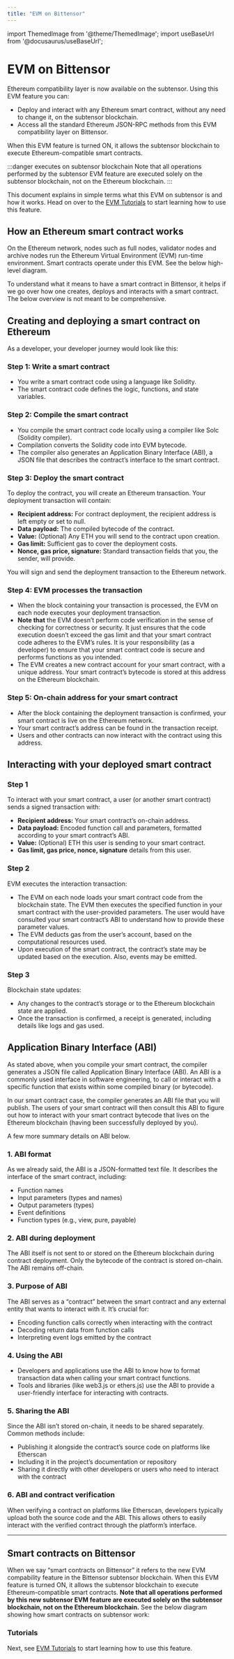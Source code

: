 ```yaml
---
title: "EVM on Bittensor"
---
```


import ThemedImage from '@theme/ThemedImage';
import useBaseUrl from '@docusaurus/useBaseUrl';

# EVM on Bittensor

Ethereum compatibility layer is now available on the subtensor. Using this EVM feature you can:
- Deploy and interact with any Ethereum smart contract, without any need to change it, on the subtensor blockchain.
- Access all the standard Ethereum JSON-RPC methods from this EVM compatibility layer on Bittensor.

When this EVM feature is turned ON, it allows the subtensor blockchain to execute Ethereum-compatible smart contracts. 

:::danger executes on subtensor blockchain
Note that all operations performed by the subtensor EVM feature are executed solely on the subtensor blockchain, not on the Ethereum blockchain.
:::

This document explains in simple terms what this EVM on subtensor is and how it works. Head on over to the [EVM Tutorials](./index.md) to start learning how to use this feature.

## How an Ethereum smart contract works

On the Ethereum network, nodes such as full nodes, validator nodes and archive nodes run the Ethereum Virtual Environment (EVM) run-time environment. Smart contracts operate under this EVM. See the below high-level diagram.

<center>
<ThemedImage
alt="Local blockchain vs public subtensor"
sources={{
    light: useBaseUrl('/img/docs/2-EVM-block-diagram.svg'),
    dark: useBaseUrl('/img/docs/2-EVM-block-diagram.svg'),
  }}
style={{width: 450}}
/>
</center>

To understand what it means to have a smart contract in Bittensor, it helps if we go over how one creates, deploys and interacts with a smart contract. The below overview is not meant to be comprehensive.

## Creating and deploying a smart contract on Ethereum

As a developer, your developer journey would look like this:

### Step 1: Write a smart contract

- You write a smart contract code using a language like Solidity.
- The smart contract code defines the logic, functions, and state variables.

### Step 2: Compile the smart contract

- You compile the smart contract code locally using a compiler like Solc (Solidity compiler).
- Compilation converts the Solidity code into EVM bytecode.
- The compiler also generates an Application Binary Interface (ABI), a JSON file that describes the contract’s interface to the smart contract.

### Step 3: Deploy the smart contract

To deploy the contract, you will create an Ethereum transaction. Your deployment transaction will contain:

- **Recipient address:** For contract deployment, the recipient address is left empty or set to null.
- **Data payload:** The compiled bytecode of the contract.
- **Value:** (Optional) Any ETH you will send to the contract upon creation.
- **Gas limit:** Sufficient gas to cover the deployment costs.
- **Nonce, gas price, signature:** Standard transaction fields that you, the sender, will provide.

You will sign and send the deployment transaction to the Ethereum network.

### Step 4: EVM processes the transaction

- When the block containing your transaction is processed, the EVM on each node executes your deployment transaction.
- **Note that** the EVM doesn’t perform code verification in the sense of checking for correctness or security. It just ensures that the code execution doesn’t exceed the gas limit and that your smart contract code adheres to the EVM’s rules. It is your responsibility (as a developer) to ensure that your smart contract code is secure and performs functions as you intended.
- The EVM creates a new contract account for your smart contract, with a unique address. Your smart contract’s bytecode is stored at this address on the Ethereum blockchain.

### Step 5: On-chain address for your smart contract

- After the block containing the deployment transaction is confirmed, your smart contract is live on the Ethereum network.
- Your smart contract’s address can be found in the transaction receipt.
- Users and other contracts can now interact with the contract using this address.

## Interacting with your deployed smart contract

### Step 1

To interact with your smart contract, a user (or another smart contract) sends a signed transaction with:

- **Recipient address:** Your smart contract’s on-chain address.
- **Data payload:** Encoded function call and parameters, formatted according to your smart contract’s ABI.
- **Value:** (Optional) ETH this user is sending to your smart contract.
- **Gas limit, gas price, nonce, signature** details from this user.

### Step 2

EVM executes the interaction transaction:

- The EVM on each node loads your smart contract code from the blockchain state. The EVM then executes the specified function in your smart contract with the user-provided parameters. The user would have consulted your smart contract’s ABI to understand how to provide these parameter values.
- The EVM deducts gas from the user’s account, based on the computational resources used.
- Upon execution of the smart contract, the contract’s state may be updated based on the execution. Also, events may be emitted.

### Step 3

Blockchain state updates:

- Any changes to the contract’s storage or to the Ethereum blockchain state are applied.
- Once the transaction is confirmed, a receipt is generated, including details like logs and gas used.

## Application Binary Interface (ABI)

As stated above, when you compile your smart contract, the compiler generates a JSON file called Application Binary Interface (ABI). An ABI is a commonly used interface in software engineering, to call or interact with a specific function that exists within some compiled binary (or bytecode).

In our smart contract case, the compiler generates an ABI file that you will publish. The users of your smart contract will then consult this ABI to figure out how to interact with your smart contract bytecode that lives on the Ethereum blockchain (having been successfully deployed by you).

A few more summary details on ABI below.

### 1. ABI format

As we already said, the ABI is a JSON-formatted text file. It describes the interface of the smart contract, including:
- Function names
- Input parameters (types and names)
- Output parameters (types)
- Event definitions
- Function types (e.g., view, pure, payable)

### 2. ABI during deployment

The ABI itself is not sent to or stored on the Ethereum blockchain during contract deployment. Only the bytecode of the contract is stored on-chain. The ABI remains off-chain.

### 3. Purpose of ABI

The ABI serves as a “contract” between the smart contract and any external entity that wants to interact with it. It’s crucial for:

- Encoding function calls correctly when interacting with the contract
- Decoding return data from function calls
- Interpreting event logs emitted by the contract

### 4. Using the ABI

- Developers and applications use the ABI to know how to format transaction data when calling your smart contract functions.
- Tools and libraries (like web3.js or ethers.js) use the ABI to provide a user-friendly interface for interacting with contracts.

### 5. Sharing the ABI

Since the ABI isn’t stored on-chain, it needs to be shared separately. Common methods include:

- Publishing it alongside the contract’s source code on platforms like Etherscan
- Including it in the project’s documentation or repository
- Sharing it directly with other developers or users who need to interact with the contract

### 6. ABI and contract verification

When verifying a contract on platforms like Etherscan, developers typically upload both the source code and the ABI. This allows others to easily interact with the verified contract through the platform’s interface.

---

## Smart contracts on Bittensor

When we say “smart contracts on Bittensor” it refers to the new EVM compability feature in the Bittensor subtensor blockchain. When this EVM feature is turned ON, it allows the subtensor blockchain to execute Ethereum-compatible smart contracts. **Note that all operations performed by this new subtensor EVM feature are executed solely on the subtensor blockchain, not on the Ethereum blockchain.** See the below diagram showing how smart contracts on subtensor work:

<center>
<ThemedImage
alt="Local blockchain vs public subtensor"
sources={{
    light: useBaseUrl('/img/docs/EVM-subtensor-block-diagram.svg'),
    dark: useBaseUrl('/img/docs/EVM-subtensor-block-diagram.svg'),
  }}
style={{width: 450}}
/>
</center>

### Tutorials 

Next, see [EVM Tutorials](./index.md) to start learning how to use this feature.
